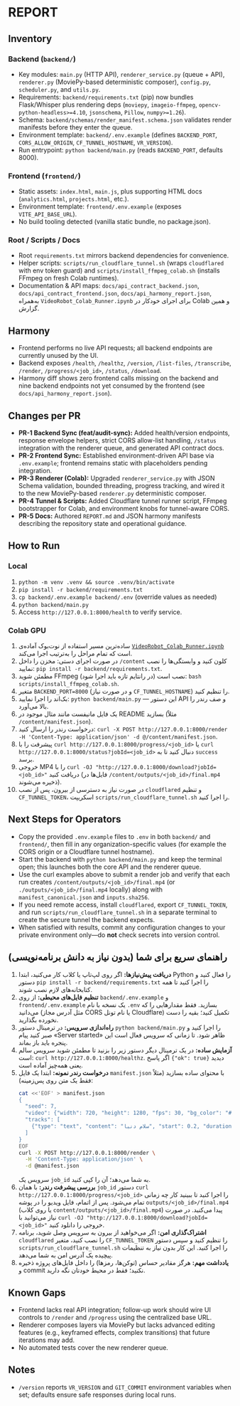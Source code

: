 # REPORT

## Inventory

### Backend (`backend/`)
- Key modules: `main.py` (HTTP API), `renderer_service.py` (queue + API), `renderer.py` (MoviePy-based deterministic composer), `config.py`, `scheduler.py`, and `utils.py`.
- Requirements: `backend/requirements.txt` (pip) now bundles Flask/Whisper plus rendering deps (`moviepy`, `imageio-ffmpeg`, `opencv-python-headless>=4.10`, `jsonschema`, `Pillow`, `numpy>=1.26`).
- Schema: `backend/schemas/render_manifest.schema.json` validates render manifests before they enter the queue.
- Environment template: `backend/.env.example` (defines `BACKEND_PORT`, `CORS_ALLOW_ORIGIN`, `CF_TUNNEL_HOSTNAME`, `VR_VERSION`).
- Run entrypoint: `python backend/main.py` (reads `BACKEND_PORT`, defaults 8000).

### Frontend (`frontend/`)
- Static assets: `index.html`, `main.js`, plus supporting HTML docs (`analytics.html`, `projects.html`, etc.).
- Environment template: `frontend/.env.example` (exposes `VITE_API_BASE_URL`).
- No build tooling detected (vanilla static bundle, no package.json).

### Root / Scripts / Docs
- Root `requirements.txt` mirrors backend dependencies for convenience.
- Helper scripts: `scripts/run_cloudflare_tunnel.sh` (wraps `cloudflared` with env token guard) and `scripts/install_ffmpeg_colab.sh` (installs FFmpeg on fresh Colab runtimes).
- Documentation & API maps: `docs/api_contract_backend.json`, `docs/api_contract_frontend.json`, `docs/api_harmony_report.json`, به‌همراه `VideoRobot_Colab_Runner.ipynb` برای اجرای خودکار در Colab و همین گزارش.

## Harmony
- Frontend performs no live API requests; all backend endpoints are currently unused by the UI.
- Backend exposes `/health`, `/healthz`, `/version`, `/list-files`, `/transcribe`, `/render`, `/progress/<job_id>`, `/status`, `/download`.
- Harmony diff shows zero frontend calls missing on the backend and nine backend endpoints not yet consumed by the frontend (see `docs/api_harmony_report.json`).

## Changes per PR
- **PR-1 Backend Sync (feat/audit-sync):** Added health/version endpoints, response envelope helpers, strict CORS allow-list handling, `/status` integration with the renderer queue, and generated API contract docs.
- **PR-2 Frontend Sync:** Established environment-driven API base via `.env.example`; frontend remains static with placeholders pending integration.
- **PR-3 Renderer (Colab):** Upgraded `renderer_service.py` with JSON Schema validation, bounded threading, progress tracking, and wired it to the new MoviePy-based `renderer.py` deterministic composer.
- **PR-4 Tunnel & Scripts:** Added Cloudflare tunnel runner script, FFmpeg bootstrapper for Colab, and environment knobs for tunnel-aware CORS.
- **PR-5 Docs:** Authored `REPORT.md` and JSON harmony manifests describing the repository state and operational guidance.

## How to Run

### Local
1. `python -m venv .venv && source .venv/bin/activate`
2. `pip install -r backend/requirements.txt`
3. `cp backend/.env.example backend/.env` (override values as needed)
4. `python backend/main.py`
5. Access `http://127.0.0.1:8000/health` to verify service.

### Colab GPU
1. ساده‌ترین مسیر استفاده از نوت‌بوک آماده‌ی [`VideoRobot_Colab_Runner.ipynb`](VideoRobot_Colab_Runner.ipynb) است که تمام مراحل را به‌ترتیب اجرا می‌کند.
2. در صورت اجرای دستی: مخزن را داخل `/content` کلون کنید و وابستگی‌ها را نصب نمایید: `pip install -r backend/requirements.txt`.
3. مطمئن شوید FFmpeg نصب است (در رانتایم تازه باید اجرا شود): `bash scripts/install_ffmpeg_colab.sh`.
4. متغیر `BACKEND_PORT=8000` (و در صورت نیاز `CF_TUNNEL_HOSTNAME`) را تنظیم کنید.
5. بک‌اند را اجرا نمایید: `python backend/main.py` — این دستور API و صف رندر را بالا می‌آورد.
6. یک فایل مانیفست مانند مثال موجود در README بسازید (مثلاً `/content/manifest.json`).
7. درخواست رندر را ارسال کنید: `curl -X POST http://127.0.0.1:8000/render -H 'Content-Type: application/json' -d @/content/manifest.json`.
8. پیشرفت را با `curl http://127.0.0.1:8000/progress/<job_id>` یا `curl http://127.0.0.1:8000/status?jobId=<job_id>` دنبال کنید تا به `success` برسد.
9. خروجی MP4 را با `curl -OJ "http://127.0.0.1:8000/download?jobId=<job_id>"` دریافت کنید (فایل‌ها در `/content/outputs/<job_id>/final.mp4` ذخیره می‌شوند).
10. در صورت نیاز به دسترسی از بیرون، پس از نصب `cloudflared` و تنظیم `CF_TUNNEL_TOKEN`، اسکریپت `scripts/run_cloudflare_tunnel.sh` را اجرا کنید.

## Next Steps for Operators
- Copy the provided `.env.example` files to `.env` in both `backend/` and `frontend/`, then fill in any organization-specific values (for example the CORS origin or a Cloudflare tunnel hostname).
- Start the backend with `python backend/main.py` and keep the terminal open; this launches both the core API and the renderer queue.
- Use the curl examples above to submit a render job and verify that each run creates `/content/outputs/<job_id>/final.mp4` (or `./outputs/<job_id>/final.mp4` locally) along with `manifest_canonical.json` and `inputs.sha256`.
- If you need remote access, install `cloudflared`, export `CF_TUNNEL_TOKEN`, and run `scripts/run_cloudflare_tunnel.sh` in a separate terminal to create the secure tunnel the backend expects.
- When satisfied with results, commit any configuration changes to your private environment only—do **not** check secrets into version control.

## راهنمای سریع برای شما (بدون نیاز به دانش برنامه‌نویسی)
1. **دریافت پیش‌نیازها:** اگر روی لپ‌تاپ یا کلاب کار می‌کنید، ابتدا Python را فعال کنید و دستور `pip install -r backend/requirements.txt` را اجرا کنید تا همه کتابخانه‌های لازم نصب شوند.
2. **تنظیم فایل‌های محیطی:** از روی `backend/.env.example` و `frontend/.env.example` یک نسخه با نام `.env` بسازید. فقط مقدارهایی را که می‌دانید (مثل آدرس مجاز CORS یا نام تونل Cloudflare) تکمیل کنید؛ بقیه را دست نخورده بگذارید.
3. **راه‌اندازی سرویس:** در ترمینال دستور `python backend/main.py` را اجرا کنید و صبر کنید پیام «Server started» ظاهر شود. تا زمانی که سرویس فعال است این پنجره باید باز بماند.
4. **آزمایش ساده:** در یک ترمینال دیگر دستور زیر را بزنید تا مطمئن شوید سرویس سالم است: `curl http://127.0.0.1:8000/healthz`. اگر پاسخ `{"ok": true}` دیدید یعنی همه‌چیز آماده است.
5. **درخواست رندر نمونه:** ابتدا یک فایل `manifest.json` با محتوای ساده بسازید (مثلاً فقط یک متن روی پس‌زمینه):
   ```bash
   cat <<'EOF' > manifest.json
   {
     "seed": 7,
     "video": {"width": 720, "height": 1280, "fps": 30, "bg_color": "#101318"},
     "tracks": [
       {"type": "text", "content": "سلام دنیا", "start": 0.2, "duration": 3, "x": 40, "y": 80, "size": 72, "color": "#FFFFFF"}
     ]
   }
   EOF
   curl -X POST http://127.0.0.1:8000/render \
     -H 'Content-Type: application/json' \
     -d @manifest.json
   ```
   سرویس یک `job_id` به شما می‌دهد؛ آن را کپی کنید.
6. **بررسی پیشرفت رندر:** با همان `job_id` دستور `curl http://127.0.0.1:8000/progress/<job_id>` را اجرا کنید تا ببینید کار چه زمانی تمام می‌شود. پس از اتمام، فایل ویدیو را در پوشه `outputs/<job_id>/final.mp4` (یا روی کلاب `content/outputs/<job_id>/final.mp4`) پیدا می‌کنید. در صورت نیاز می‌توانید با `curl -OJ "http://127.0.0.1:8000/download?jobId=<job_id>"` خروجی را دانلود کنید.
7. **اشتراک‌گذاری امن:** اگر می‌خواهید از بیرون به سرویس وصل شوید، برنامه `cloudflared` را نصب کنید، متغیر `CF_TUNNEL_TOKEN` را تنظیم کنید و سپس دستور `scripts/run_cloudflare_tunnel.sh` را اجرا کنید. این کار بدون نیاز به تنظیمات پیچیده یک آدرس امن به شما می‌دهد.
8. **یادداشت مهم:** هرگز مقادیر حساس (توکن‌ها، رمزها) را داخل فایل‌های پروژه ذخیره و commit نکنید؛ فقط در محیط خودتان نگه دارید.

## Known Gaps
- Frontend lacks real API integration; follow-up work should wire UI controls to `/render` and `/progress` using the centralized base URL.
- Renderer composes layers via MoviePy but lacks advanced editing features (e.g., keyframed effects, complex transitions) that future iterations may add.
- No automated tests cover the new renderer queue.

## Notes
- `/version` reports `VR_VERSION` and `GIT_COMMIT` environment variables when set; defaults ensure safe responses during local runs.
